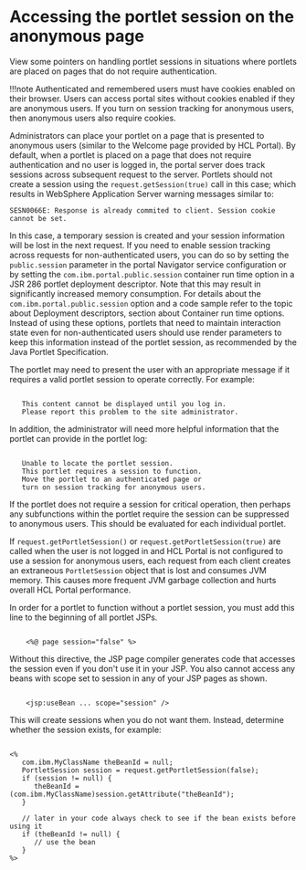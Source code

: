 # Accessing the portlet session on the anonymous page

View some pointers on handling portlet sessions in situations where portlets are placed on pages that do not require authentication.

!!!note
   Authenticated and remembered users must have cookies enabled on their browser. Users can access portal sites without cookies enabled if they are anonymous users. If you turn on session tracking for anonymous users, then anonymous users also require cookies.

Administrators can place your portlet on a page that is presented to anonymous users \(similar to the Welcome page provided by HCL Portal\). By default, when a portlet is placed on a page that does not require authentication and no user is logged in, the portal server does track sessions across subsequent request to the server. Portlets should not create a session using the `request.getSession(true)` call in this case; which results in WebSphere Application Server warning messages similar to:

```xmp
SESN0066E: Response is already commited to client. Session cookie cannot be set. 
```

In this case, a temporary session is created and your session information will be lost in the next request. If you need to enable session tracking across requests for non-authenticated users, you can do so by setting the `public.session` parameter in the portal Navigator service configuration or by setting the `com.ibm.portal.public.session` container run time option in a JSR 286 portlet deployment descriptor. Note that this may result in significantly increased memory consumption. For details about the `com.ibm.portal.public.session` option and a code sample refer to the topic about Deployment descriptors, section about Container run time options. Instead of using these options, portlets that need to maintain interaction state even for non-authenticated users should use render parameters to keep this information instead of the portlet session, as recommended by the Java Portlet Specification.

The portlet may need to present the user with an appropriate message if it requires a valid portlet session to operate correctly. For example:

```xmp

   This content cannot be displayed until you log in.
   Please report this problem to the site administrator.

```

In addition, the administrator will need more helpful information that the portlet can provide in the portlet log:

```xmp

   Unable to locate the portlet session.  
   This portlet requires a session to function.
   Move the portlet to an authenticated page or 
   turn on session tracking for anonymous users.

```

If the portlet does not require a session for critical operation, then perhaps any subfunctions within the portlet require the session can be suppressed to anonymous users. This should be evaluated for each individual portlet.

If `request.getPortletSession()` or `request.getPortletSession(true)` are called when the user is not logged in and HCL Portal is not configured to use a session for anonymous users, each request from each client creates an extraneous `PortletSession` object that is lost and consumes JVM memory. This causes more frequent JVM garbage collection and hurts overall HCL Portal performance.

In order for a portlet to function without a portlet session, you must add this line to the beginning of all portlet JSPs.

```xmp

    <%@ page session="false" %>

```

Without this directive, the JSP page compiler generates code that accesses the session even if you don't use it in your JSP. You also cannot access any beans with scope set to session in any of your JSP pages as shown.

```xmp

    <jsp:useBean ... scope="session" />

```

This will create sessions when you do not want them. Instead, determine whether the session exists, for example:

```xmp

<%
   com.ibm.MyClassName theBeanId = null;
   PortletSession session = request.getPortletSession(false);
   if (session != null) {
      theBeanId = (com.ibm.MyClassName)session.getAttribute("theBeanId");
   }

   // later in your code always check to see if the bean exists before using it
   if (theBeanId != null) {
      // use the bean
   }
%>


```


